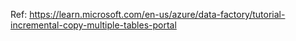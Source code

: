 Ref: https://learn.microsoft.com/en-us/azure/data-factory/tutorial-incremental-copy-multiple-tables-portal

